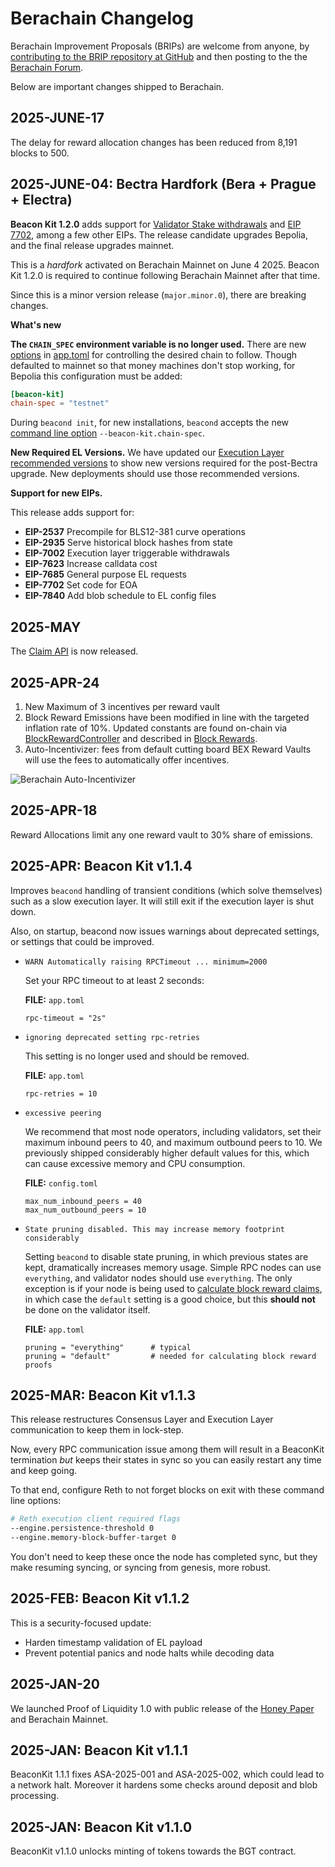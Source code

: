 # Berachain Changelog

Berachain Improvement Proposals (BRIPs) are welcome from anyone, by [contributing to the BRIP repository at GitHub](https://github.com/berachain/BRIPs/tree/main) and then posting to the the [Berachain Forum](https://hub.forum.berachain.com/c/brips/9).

Below are important changes shipped to Berachain.

## 2025-JUNE-17

The delay for reward allocation changes has been reduced from 8,191 blocks to 500.

## 2025-JUNE-04: Bectra Hardfork (Bera + Prague + Electra)

**Beacon Kit 1.2.0** adds support for [Validator Stake withdrawals](https://docs.berachain.com/nodes/guides/withdraw-stake) and [EIP 7702](/developers/guides/eip7702-basics), among a few other EIPs. The release candidate upgrades Bepolia, and the final release upgrades mainnet.

This is a *hardfork* activated on Berachain Mainnet on June 4 2025.
Beacon Kit 1.2.0 is required to continue following Berachain Mainnet after that time.

Since this is a minor version release (`major.minor.0`), there are breaking changes.

**What's new**

**The `CHAIN_SPEC` environment variable is no longer used.** There are new [options](/beacon-kit/configuration#beaconkit-configuration) in [app.toml](https://github.com/berachain/beacon-kit/blob/main/testing/networks/80069/app.toml#L117) for controlling the desired chain to follow. Though defaulted to mainnet so that money machines don't stop working, for Bepolia this configuration must be added:

  ```app.toml
  [beacon-kit] 
  chain-spec = "testnet"
  ```

During `beacond init`, for new installations, `beacond` accepts the new [command line option](beacon-kit/cli#flags) `--beacon-kit.chain-spec`.

**New Required EL Versions.** We have updated our [Execution Layer recommended versions](/nodes/evm-execution) to show new versions required for the post-Bectra upgrade. New deployments should use those recommended versions.

**Support for new EIPs.** 

This release adds support for:
* **EIP-2537** Precompile for BLS12-381 curve operations
* **EIP-2935** Serve historical block hashes from state
* **EIP-7002** Execution layer triggerable withdrawals
* **EIP-7623** Increase calldata cost
* **EIP-7685** General purpose EL requests
* **EIP-7702** Set code for EOA 
* **EIP-7840** Add blob schedule to EL config files

## 2025-MAY

The [Claim API](/developers/claim-api) is now released.

## 2025-APR-24

1. New Maximum of 3 incentives per reward vault
2. Block Reward Emissions have been modified in line with the targeted inflation rate of 10%. Updated constants are found on-chain via [BlockRewardController](https://berascan.com/address/0x1AE7dD7AE06F6C58B4524d9c1f816094B1bcCD8e) and described in [Block Rewards](/learn/pol/blockrewards).
3. Auto-Incentivizer: fees from default cutting board BEX Reward Vaults will use the fees to automatically offer incentives.

![Berachain Auto-Incentivizer](/assets/auto-incentivizer.png)

## 2025-APR-18

Reward Allocations limit any one reward vault to 30% share of emissions.

## 2025-APR: Beacon Kit v1.1.4

Improves `beacond` handling of transient conditions (which solve themselves) such as a slow execution layer. It will still exit if the execution layer is shut down.

Also, on startup, beacond now issues warnings about deprecated settings, or settings that could be improved.

* ```WARN Automatically raising RPCTimeout ... minimum=2000```

  Set your RPC timeout to at least 2 seconds:

  **FILE:** `app.toml`
  ```
  rpc-timeout = "2s"
  ```

* `ignoring deprecated setting rpc-retries`

  This setting is no longer used and should be removed.

  **FILE:** `app.toml`
  ```
  rpc-retries = 10
  ```

* `excessive peering`

  We recommend that most node operators, including validators, set their maximum inbound peers to 40, and maximum outbound peers to 10.
  We previously shipped considerably higher default values for this, which can cause excessive memory and CPU consumption.

  **FILE:** `config.toml`
  ```
  max_num_inbound_peers = 40
  max_num_outbound_peers = 10
  ```
  
* `State pruning disabled. This may increase memory footprint considerably`

  Setting `beacond` to disable state pruning, in which previous states are kept, dramatically increases memory usage. Simple RPC nodes can use `everything`, and validator nodes should use `everything`. The only exception is if your node is being used to [calculate block reward claims](https://docs.berachain.com/nodes/guides/distribute-block-rewards), in which case the `default` setting is a good choice, but this **should not** be done on the validator itself.
  
  **FILE:** `app.toml`
  ```
  pruning = "everything"      # typical
  pruning = "default"         # needed for calculating block reward proofs
  ```

## 2025-MAR: Beacon Kit v1.1.3

This release restructures Consensus Layer and Execution Layer communication to keep them in lock-step.

Now, every RPC communication issue among them will result in a BeaconKit termination *but* keeps their states in sync so you can easily restart any time and keep going.

To that end, configure Reth to not forget blocks on exit with these command line options:

```bash
# Reth execution client required flags
--engine.persistence-threshold 0
--engine.memory-block-buffer-target 0
```

You don't need to keep these once the node has completed sync, but they make resuming syncing, or syncing from genesis, more robust.

## 2025-FEB: Beacon Kit v1.1.2

This is a security-focused update:
* Harden timestamp validation of EL payload
* Prevent potential panics and node halts while decoding data

## 2025-JAN-20

We launched Proof of Liquidity 1.0 with public release of the [Honey Paper](https://honeypaper.berachain.com/) and Berachain Mainnet.

## 2025-JAN: Beacon Kit v1.1.1

BeaconKit 1.1.1 fixes ASA-2025-001 and ASA-2025-002, which could lead to a network halt. Moreover it hardens some checks around deposit and blob processing.

## 2025-JAN: Beacon Kit v1.1.0

BeaconKit v1.1.0 unlocks minting of tokens towards the BGT contract.